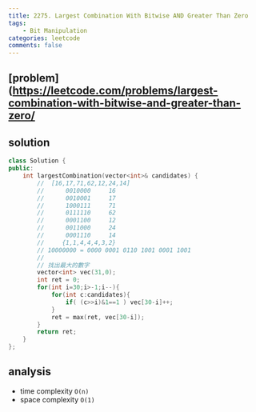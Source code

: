 ```yaml
---
title: 2275. Largest Combination With Bitwise AND Greater Than Zero
tags:
    - Bit Manipulation
categories: leetcode
comments: false
---
```


## [problem](https://leetcode.com/problems/largest-combination-with-bitwise-and-greater-than-zero/

## solution
```c++
class Solution {
public:
    int largestCombination(vector<int>& candidates) {
        //  [16,17,71,62,12,24,14]
        //      0010000     16
        //      0010001     17
        //      1000111     71
        //      0111110     62
        //      0001100     12
        //      0011000     24
        //      0001110     14
        //     {1,1,4,4,4,3,2}
        // 10000000 = 0000 0001 0110 1001 0001 1001
        // 
        // 找出最大的數字
        vector<int> vec(31,0);
        int ret = 0;
        for(int i=30;i>-1;i--){
            for(int c:candidates){
                if( (c>>i)&1==1 ) vec[30-i]++;
            }
            ret = max(ret, vec[30-i]);
        }
        return ret;
    }
};
```

## analysis
- time complexity `O(n)`
- space complexity `O(1)`